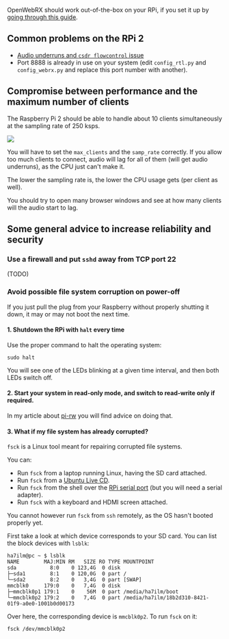 OpenWebRX should work out-of-the-box on your RPi, if you set it up by [going through this guide](http://ha5kfu.sch.bme.hu/openwebrx-quick-setup).

## Common problems on the RPi 2

* [Audio underruns and `csdr flowcontrol` issue](https://github.com/simonyiszk/openwebrx/issues/9)
* Port 8888 is already in use on your system (edit `config_rtl.py` and `config_webrx.py` and replace this port number with another).

## Compromise between performance and the maximum number of clients

The Raspberry Pi 2 should be able to handle about 10 clients simultaneously at the sampling rate of 250 ksps.

![](http://ha5kfu.sch.bme.hu/up/levlista/top-all-proc.png)

You will have to set the `max_clients` and the `samp_rate` correctly. 
If you allow too much clients to connect, audio will lag for all of them (will get audio underruns), as the CPU just can't make it.

The lower the sampling rate is, the lower the CPU usage gets (per client as well).

You should try to open many browser windows and see at how many clients will the audio start to lag.

## Some general advice to increase reliability and security

### Use a firewall and put `sshd` away from TCP port 22

(TODO)

### Avoid possible file system corruption on power-off

If you just pull the plug from your Raspberry without properly shutting it down, it may or may not boot the next time. 

#### 1. Shutdown the RPi with `halt` every time

Use the proper command to halt the operating system:

    sudo halt

You will see one of the LEDs blinking at a given time interval, and then both LEDs switch off.

#### 2. Start your system in read-only mode, and switch to read-write only if required.

In my article about [pi-rw](http://ha5kfu.sch.bme.hu/node/160) you will find advice on doing that.

#### 3. What if my file system has already corrupted?

`fsck` is a Linux tool meant for repairing corrupted file systems.

You can:
* Run `fsck` from a laptop running Linux, having the SD card attached.
* Run `fsck` from a [Ubuntu Live CD](http://ubuntu.com). 
* Run `fsck` from the shell over the [RPi serial port](http://elinux.org/RPi_Serial_Connection) (but you will need a serial adapter).
* Run `fsck` with a keyboard and HDMI screen attached.

You cannot however run `fsck` from `ssh` remotely, as the OS hasn't booted properly yet.

First take a look at which device corresponds to your SD card. You can list the block devices with `lsblk`:

    ha7ilm@pc ~ $ lsblk
    NAME        MAJ:MIN RM   SIZE RO TYPE MOUNTPOINT
    sda           8:0    0 123,4G  0 disk 
    ├─sda1        8:1    0 120,0G  0 part /
    └─sda2        8:2    0   3,4G  0 part [SWAP]
    mmcblk0     179:0    0   7,4G  0 disk 
    ├─mmcblk0p1 179:1    0    56M  0 part /media/ha7ilm/boot
    └─mmcblk0p2 179:2    0   7,4G  0 part /media/ha7ilm/18b2d310-8421-01f9-a0e0-1001b0d00173

Over here, the corresponding device is `mmcblk0p2`. To run `fsck` on it:

    fsck /dev/mmcblk0p2